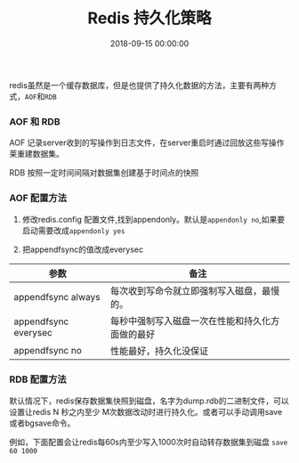 ﻿---
layout: post
title: Redis 持久化策略
date: 2018-09-15 00:00:00
categories: 后端
tags: Redis
---

redis虽然是一个缓存数据库，但是也提供了持久化数据的方法，主要有两种方式，``AOF``和``RDB``

### AOF 和 RDB

AOF 记录server收到的写操作到日志文件，在server重启时通过回放这些写操作莱重建数据集。

RDB 按照一定时间间隔对数据集创建基于时间点的快照

### AOF 配置方法

1) 修改redis.config 配置文件,找到appendonly。默认是``appendonly no``,如果要启动需要改成``appendonly yes``

2) 把appendfsync的值改成everysec

参数 | 备注
----| ---
appendfsync always | 每次收到写命令就立即强制写入磁盘，最慢的。
appendfsync everysec | 每秒中强制写入磁盘一次在性能和持久化方面做的最好
appendfsync no  | 性能最好，持久化没保证


### RDB 配置方法

默认情况下，redis保存数据集快照到磁盘，名字为dump.rdb的二进制文件，可以设置让redis N 秒之内至少 M次数据改动时进行持久化。或者可以手动调用save或者bgsave命令。

例如，下面配置会让redis每60s内至少写入1000次时自动转存数据集到磁盘
``save 60 1000``